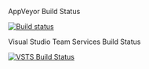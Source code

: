 AppVeyor Build Status 

[![Build status](https://ci.appveyor.com/api/projects/status/cunmdieg60l5c4j8?svg=true)](https://ci.appveyor.com/project/TheFeedBackNetwork/thefeedbacknetworkapi)

Visual Studio Team Services Build Status 

[![VSTS Build Status](https://thefeedbacknetwork.visualstudio.com/_apis/public/build/definitions/877e046c-8c66-4487-b6f0-c1873436af8d/1/badge)](https://github.com/TheFeedBackNetwork/TheFeedbackNetworkApi)
